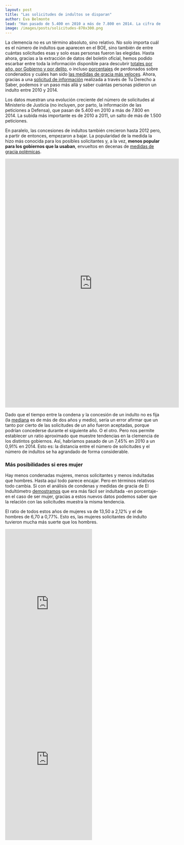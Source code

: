 ```yaml
---
layout: post
title: "Las solicitudes de indultos se disparan"
author: Eva Belmonte
lead: "Han pasado de 5.400 en 2010 a más de 7.800 en 2014. La cifra de concesiones, en cambio, sigue bajando."
image: /images/posts/solicitudes-870x300.png
---
```


La clemencia no es un término absoluto, sino relativo. No solo importa cuál es el número de indultos que aparecen en el BOE, sino también de entre cuántas solicitudes esas y solo esas personas fueron las elegidas. Hasta ahora, gracias a la extracción de datos del boletín oficial, hemos podido escarbar entre toda la información disponible para descubrir <a href="http://elindultometro.es/indultos.html">totales por año, por Gobierno y por delito</a>, o incluso <a href="http://elindultometro.es/2013/06/30/relatividad.html">porcentajes</a> de perdonados sobre condenados y cuáles han sido <a href="http://elindultometro.es/2013/02/27/los-mas-rapidos-a-este-lado-de-los-pirineos.html">las medidas de gracia más veloces</a>. Ahora, gracias a una <a href="http://tuderechoasaber.es/es/request/peticiones_de_indultos_desde_201">solicitud de información</a> realizada a través de Tu Derecho a Saber, podemos ir un paso más allá y saber cuántas personas pidieron un indulto entre 2010 y 2014.

Los datos muestran una evolución creciente del número de solicitudes al Ministerio de Justicia (no incluyen, por parto, la información de las peticiones a Defensa), que pasan de 5.400 en 2010 a más de 7.800 en 2014. La subida más importante es de 2010 a 2011, un salto de más de 1.500 peticiones.

En paralelo, las concesiones de indultos también crecieron hasta 2012 pero, a partir de entonces, empezaron a bajar. La popularidad de la medida la hizo más conocida para los posibles solicitantes y, a la vez, <strong>menos popular para los gobiernos que la usaban</strong>, envueltos en decenas de <a href="http://elindultometro.es/famosos.html" target="_blank">medidas de gracia polémicas</a>.

<iframe src="http://charts.civio.es/Mf5W4/" width="560" height="800" frameborder="0" allowfullscreen="allowfullscreen"></iframe>

Dado que el tiempo entre la condena y la concesión de un indulto no es fija (la <a href="http://elindultometro.es/2013/02/27/los-mas-rapidos-a-este-lado-de-los-pirineos.html" target="_blank">mediana</a> es de más de dos años y medio), sería un error afirmar que un tanto por cierto de las solicitudes de un año fueron aceptadas, porque podrían concederse durante el siguiente año. O el otro. Pero nos permite establecer un ratio aproximado que muestre tendencias en la clemencia de los distintos gobiernos. Así, habríamos pasado de un 7,45% en 2010 a un 0,91% en 2014. Esto es: la distancia entre el número de solicitudes y el número de indultos se ha agrandado de forma considerable.

<h3>Más posibilidades si eres mujer</h3>

Hay menos condenadas mujeres, menos solicitantes y menos indultadas que hombres. Hasta aquí todo parece encajar. Pero en términos relativos todo cambia. Si con el análisis de condenas y medidas de gracia de El Indultómetro <a href="http://elindultometro.es/2013/06/30/relatividad.html" target="_blank">demostramos</a> que era más fácil ser indultada -en porcentaje- en el caso de ser mujer, gracias a estos nuevos datos podemos saber que la relación con las solicitudes muestra la misma tendencia.

El ratio de todos estos años de mujeres va de 13,50 a 2,12% y el de hombres de 6,70 a 0,77%. Esto es, las mujeres solicitantes de indulto tuvieron mucha más suerte que los hombres.

<iframe src="http://charts.civio.es/Rlilp/" width="280" height="500" frameborder="0" allowfullscreen="allowfullscreen"></iframe>

<iframe src="http://charts.civio.es/maXqf/" width="280" height="500" frameborder="0" allowfullscreen="allowfullscreen"></iframe>

